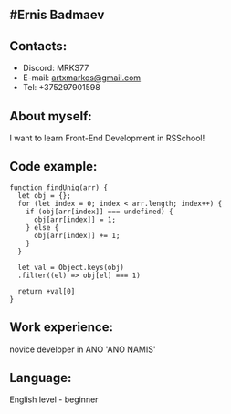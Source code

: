 ## #Ernis Badmaev

## Contacts:

-   Discord: MRKS77
-   E-mail: artxmarkos@gmail.com
-   Tel: +375297901598

## About myself:

I want to learn Front-End Development in RSSchool!

## Code example:

```
function findUniq(arr) {
  let obj = {};
  for (let index = 0; index < arr.length; index++) {
    if (obj[arr[index]] === undefined) {
      obj[arr[index]] = 1;
    } else {
      obj[arr[index]] += 1;
    }
  }

  let val = Object.keys(obj)
  .filter((el) => obj[el] === 1)

  return +val[0]
}
```

## Work experience:

novice developer in ANO 'ANO NAMIS'

## Language:

English level - beginner
